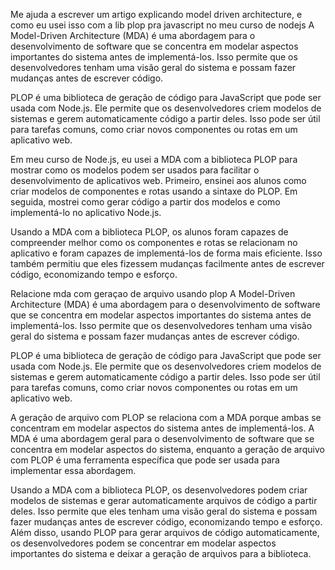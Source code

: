 Me ajuda a escrever um artigo explicando model driven architecture, e como eu usei isso com a lib plop pra javascript no meu curso de nodejs
A Model-Driven Architecture (MDA) é uma abordagem para o desenvolvimento de software que se concentra em modelar aspectos importantes do sistema antes de implementá-los. Isso permite que os desenvolvedores tenham uma visão geral do sistema e possam fazer mudanças antes de escrever código.

PLOP é uma biblioteca de geração de código para JavaScript que pode ser usada com Node.js. Ele permite que os desenvolvedores criem modelos de sistemas e gerem automaticamente código a partir deles. Isso pode ser útil para tarefas comuns, como criar novos componentes ou rotas em um aplicativo web.

Em meu curso de Node.js, eu usei a MDA com a biblioteca PLOP para mostrar como os modelos podem ser usados ​​para facilitar o desenvolvimento de aplicativos web. Primeiro, ensinei aos alunos como criar modelos de componentes e rotas usando a sintaxe do PLOP. Em seguida, mostrei como gerar código a partir dos modelos e como implementá-lo no aplicativo Node.js.

Usando a MDA com a biblioteca PLOP, os alunos foram capazes de compreender melhor como os componentes e rotas se relacionam no aplicativo e foram capazes de implementá-los de forma mais eficiente. Isso também permitiu que eles fizessem mudanças facilmente antes de escrever código, economizando tempo e esforço.





Relacione mda com geraçao de arquivo usando plop
A Model-Driven Architecture (MDA) é uma abordagem para o desenvolvimento de software que se concentra em modelar aspectos importantes do sistema antes de implementá-los. Isso permite que os desenvolvedores tenham uma visão geral do sistema e possam fazer mudanças antes de escrever código.

PLOP é uma biblioteca de geração de código para JavaScript que pode ser usada com Node.js. Ele permite que os desenvolvedores criem modelos de sistemas e gerem automaticamente código a partir deles. Isso pode ser útil para tarefas comuns, como criar novos componentes ou rotas em um aplicativo web.

A geração de arquivo com PLOP se relaciona com a MDA porque ambas se concentram em modelar aspectos do sistema antes de implementá-los. A MDA é uma abordagem geral para o desenvolvimento de software que se concentra em modelar aspectos do sistema, enquanto a geração de arquivo com PLOP é uma ferramenta específica que pode ser usada para implementar essa abordagem.

Usando a MDA com a biblioteca PLOP, os desenvolvedores podem criar modelos de sistemas e gerar automaticamente arquivos de código a partir deles. Isso permite que eles tenham uma visão geral do sistema e possam fazer mudanças antes de escrever código, economizando tempo e esforço. Além disso, usando PLOP para gerar arquivos de código automaticamente, os desenvolvedores podem se concentrar em modelar aspectos importantes do sistema e deixar a geração de arquivos para a biblioteca.